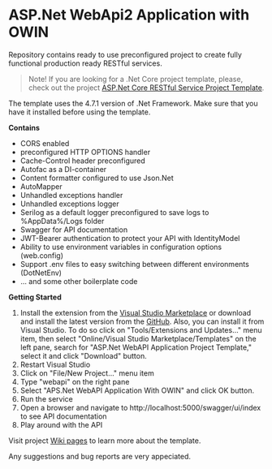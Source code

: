 # ASP.Net WebApi2 Application with OWIN

Repository contains ready to use preconfigured project to create fully functional production ready RESTful services.

> Note! If you are looking for a .Net Core project template, please, check out the project [ASP.Net Core RESTful Service Project Template](https://github.com/drwatson1/AspNet-Core-REST-Service).

The template uses the 4.7.1 version of .Net Framework. Make sure that you have it installed before using the template.

**Contains**

- CORS enabled
- preconfigured HTTP OPTIONS handler
- Cache-Control header preconfigured
- Autofac as a DI-container
- Content formatter configured to use Json.Net
- AutoMapper
- Unhandled exceptions handler
- Unhandled exceptions logger
- Serilog as a default logger preconfigured to save logs to %AppData%/Logs folder
- Swagger for API documentation
- JWT-Bearer authentication to protect your API with IdentityModel
- Ability to use environment variables in configuration options (web.config)
- Support .env files to easy switching between different environments (DotNetEnv)
- ... and some other boilerplate code

**Getting Started**

1. Install the extension from the [Visual Studio Marketplace](https://marketplace.visualstudio.com/items?itemName=sergey-tregub.asp-net-web-api-owin-template) or download and install the latest version from the [GitHub](https://github.com/drwatson1/AspNet-WebApi/releases). Also, you can install it from Visual Studio. To do so click on "Tools/Extensions and Updates..." menu item, then select "Online/Visual Studio Marketplace/Templates" on the left pane, search for "ASP.Net WebAPI Application Project Template," select it and click "Download" button.
1. Restart Visual Studio
1. Click on "File/New Project..." menu item
1. Type "webapi" on the right pane
1. Select "APS.Net WebAPI Application With OWIN" and click OK button.
1. Run the service
1. Open a browser and navigate to http://localhost:5000/swagger/ui/index to see API documentation
1. Play around with the API

Visit project [Wiki pages](https://github.com/drwatson1/AspNet-WebApi/wiki) to learn more about the template.

Any suggestions and bug reports are very appeciated.
